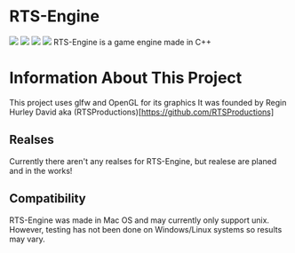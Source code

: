 # RTS-Engine

![](https://shields-staging.herokuapp.com/github/downloads/RTSProductions/RTS-Engine/total)
![](https://shields-staging.herokuapp.com/github/directory-file-count/RTSProductions/RTS-Engine)
![](https://shields-staging.herokuapp.com/github/repo-size/RTSProductios/RTS-Engine)
![](https://img.shields.io/tokei/lines/github/RTSProductions/RTS-Engine)
RTS-Engine is a game engine made in C++


# Information About This Project
This project uses glfw and OpenGL for its graphics
It was founded by Regin Hurley David aka (RTSProductions)[https://github.com/RTSProductions]

## Realses
Currently there aren't any realses for RTS-Engine, but realese are planed and in the works!

## Compatibility
RTS-Engine was made in Mac OS and may currently only support unix. However, testing has not been done on Windows/Linux systems so results may vary.
